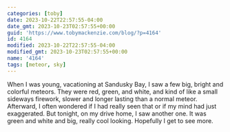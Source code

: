 ```yaml
---
categories: [toby]
date: 2023-10-22T22:57:55-04:00
date_gmt: 2023-10-23T02:57:55+00:00
guid: 'https://www.tobymackenzie.com/blog/?p=4164'
id: 4164
modified: 2023-10-22T22:57:55-04:00
modified_gmt: 2023-10-23T02:57:55+00:00
name: '4164'
tags: [meteor, sky]
---
```


When I was young, vacationing at Sandusky Bay, I saw a few big, bright and colorful meteors.  They were red, green, and white, and kind of like a small sideways firework, slower and longer lasting than a normal meteor.  Afterward, I often wondered if I had really seen that or if my mind had just exaggerated.  But tonight, on my drive home, I saw another one.  It was green and white and big, really cool looking.  Hopefully I get to see more.
